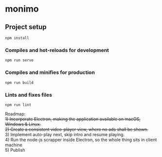 # monimo

## Project setup
```
npm install
```

### Compiles and hot-reloads for development
```
npm run serve
```

### Compiles and minifies for production
```
npm run build
```

### Lints and fixes files
```
npm run lint
```

Roadmap: </br>
~~1) Incorporate Electron, making the application available on macOS, Windows & Linux.~~</br>
~~2) Create a consistent video-player view, where no ads shall be shown.~~</br>
3) Implement auto-play next, skip intro and resume playing.</br>
4) Run the node-js scrapper inside Electron, so the whole thing sits in client machine</br>
5) Publish</br>
